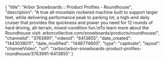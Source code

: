 {
    "title": "Arbor Snowboards :: Product Profiles - Roundhouse",
    "description": "A true all-mountain rockered machine built to support larger feet, while delivering performance peak to parking lot; a high-end daily cruiser that provides the quickness and power you need for 12 rounds of hard driving, all-terrain, mixed-condition fun.\nTo learn more about the Roundhouse visit: arborcollective.com\/snowboards\/products\/roundhouse\/",
    "channelid": "3763991",
    "videoid": "6413855",
    "date_created": "1443038011",
    "date_modified": "1446774600",
    "type": "captivate",
    "layout": "channelVideo",
    "url": "\/arbor\/arbor-snowboards-product-profiles-roundhouse\/3763991-6413855"
}